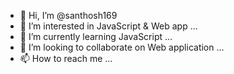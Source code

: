 - 👋 Hi, I’m @santhosh169
- 👀 I’m interested in JavaScript & Web app ...
- 🌱 I’m currently learning JavaScript ...
- 💞️ I’m looking to collaborate on Web application ...
- 📫 How to reach me  ...

<!---
santhosh169/santhosh169 is a ✨ special ✨ repository because its `README.md` (this file) appears on your GitHub profile.
You can click the Preview link to take a look at your changes.
--->
